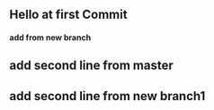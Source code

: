 ## Hello at first Commit

#### add from new branch


## add second line from master
## add second line from new branch1
